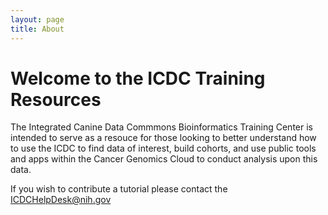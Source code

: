```yaml
---
layout: page
title: About
---
```


Welcome to the ICDC Training Resources
========================================================

The Integrated Canine Data Commmons Bioinformatics Training Center is intended to serve as a resouce for those looking to better understand how to use the ICDC to find data of interest, build cohorts, and use public tools and apps within the Cancer Genomics Cloud to conduct analysis upon this data.

If you wish to contribute a tutorial please contact the ICDCHelpDesk@nih.gov
